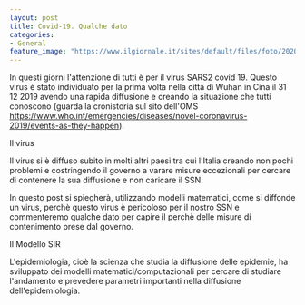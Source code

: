 ```yaml
---
layout: post
title: Covid-19. Qualche dato
categories:
- General
feature_image: "https://www.ilgiornale.it/sites/default/files/foto/2020/03/02//1583134243-covid.jpg" 
---
```


In questi giorni l'attenzione di tutti è per il virus SARS2 covid 19. Questo virus è stato individuato per la prima volta nella città di Wuhan in Cina il 31 12 2019 avendo una rapida diffusione e creando la situazione che tutti conoscono (guarda la cronistoria sul sito dell'OMS https://www.who.int/emergencies/diseases/novel-coronavirus-2019/events-as-they-happen).

Il virus 


Il virus si è diffuso subito in molti altri paesi tra cui l'Italia creando non pochi problemi e costringendo il governo a varare misure eccezionali per cercare di contenere la sua diffusione e non caricare il SSN.

In questo post si spiegherà, utilizzando modelli matematici, come si diffonde un virus, perchè questo virus è pericoloso per il nostro SSN e commenteremo qualche dato per capire il perchè delle misure di contenimento prese dal governo.

Il Modello SIR

L'epidemiologia, cioè la scienza che studia la diffusione delle epidemie, ha sviluppato dei modelli matematici/computazionali per cercare di studiare l'andamento e prevedere parametri importanti nella diffusione dell'epidemiologia.
